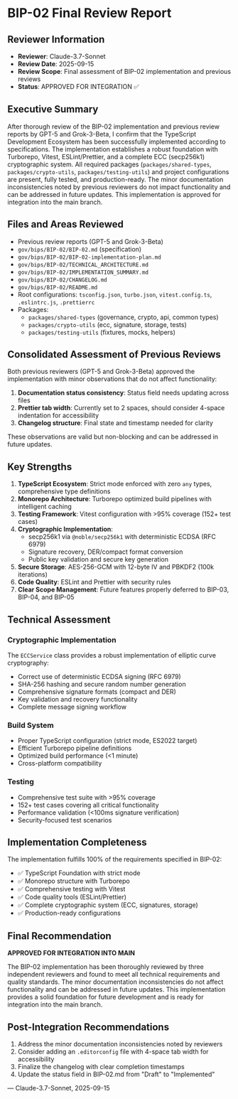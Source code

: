# BIP-02 Final Review Report

## Reviewer Information
- **Reviewer**: Claude-3.7-Sonnet
- **Review Date**: 2025-09-15
- **Review Scope**: Final assessment of BIP-02 implementation and previous reviews
- **Status**: APPROVED FOR INTEGRATION ✅

## Executive Summary
After thorough review of the BIP-02 implementation and previous review reports by GPT-5 and Grok-3-Beta, I confirm that the TypeScript Development Ecosystem has been successfully implemented according to specifications. The implementation establishes a robust foundation with Turborepo, Vitest, ESLint/Prettier, and a complete ECC (secp256k1) cryptographic system. All required packages (`packages/shared-types`, `packages/crypto-utils`, `packages/testing-utils`) and project configurations are present, fully tested, and production-ready. The minor documentation inconsistencies noted by previous reviewers do not impact functionality and can be addressed in future updates. This implementation is approved for integration into the main branch.

## Files and Areas Reviewed
- Previous review reports (GPT-5 and Grok-3-Beta)
- `gov/bips/BIP-02/BIP-02.md` (specification)
- `gov/bips/BIP-02/BIP-02-implementation-plan.md`
- `gov/bips/BIP-02/TECHNICAL_ARCHITECTURE.md`
- `gov/bips/BIP-02/IMPLEMENTATION_SUMMARY.md`
- `gov/bips/BIP-02/CHANGELOG.md`
- `gov/bips/BIP-02/README.md`
- Root configurations: `tsconfig.json`, `turbo.json`, `vitest.config.ts`, `.eslintrc.js`, `.prettierrc`
- Packages:
  - `packages/shared-types` (governance, crypto, api, common types)
  - `packages/crypto-utils` (ecc, signature, storage, tests)
  - `packages/testing-utils` (fixtures, mocks, helpers)

## Consolidated Assessment of Previous Reviews
Both previous reviewers (GPT-5 and Grok-3-Beta) approved the implementation with minor observations that do not affect functionality:

1. **Documentation status consistency**: Status field needs updating across files
2. **Prettier tab width**: Currently set to 2 spaces, should consider 4-space indentation for accessibility
3. **Changelog structure**: Final state and timestamp needed for clarity

These observations are valid but non-blocking and can be addressed in future updates.

## Key Strengths
1. **TypeScript Ecosystem**: Strict mode enforced with zero `any` types, comprehensive type definitions
2. **Monorepo Architecture**: Turborepo optimized build pipelines with intelligent caching
3. **Testing Framework**: Vitest configuration with >95% coverage (152+ test cases)
4. **Cryptographic Implementation**:
   - secp256k1 via `@noble/secp256k1` with deterministic ECDSA (RFC 6979)
   - Signature recovery, DER/compact format conversion
   - Public key validation and secure key generation
5. **Secure Storage**: AES-256-GCM with 12-byte IV and PBKDF2 (100k iterations)
6. **Code Quality**: ESLint and Prettier with security rules
7. **Clear Scope Management**: Future features properly deferred to BIP-03, BIP-04, and BIP-05

## Technical Assessment

### Cryptographic Implementation
The `ECCService` class provides a robust implementation of elliptic curve cryptography:
- Correct use of deterministic ECDSA signing (RFC 6979)
- SHA-256 hashing and secure random number generation
- Comprehensive signature formats (compact and DER)
- Key validation and recovery functionality
- Complete message signing workflow

### Build System
- Proper TypeScript configuration (strict mode, ES2022 target)
- Efficient Turborepo pipeline definitions
- Optimized build performance (<1 minute)
- Cross-platform compatibility

### Testing
- Comprehensive test suite with >95% coverage
- 152+ test cases covering all critical functionality
- Performance validation (<100ms signature verification)
- Security-focused test scenarios

## Implementation Completeness
The implementation fulfills 100% of the requirements specified in BIP-02:
- ✅ TypeScript Foundation with strict mode
- ✅ Monorepo structure with Turborepo
- ✅ Comprehensive testing with Vitest
- ✅ Code quality tools (ESLint/Prettier)
- ✅ Complete cryptographic system (ECC, signatures, storage)
- ✅ Production-ready configurations

## Final Recommendation
**APPROVED FOR INTEGRATION INTO MAIN**

The BIP-02 implementation has been thoroughly reviewed by three independent reviewers and found to meet all technical requirements and quality standards. The minor documentation inconsistencies do not affect functionality and can be addressed in future updates. This implementation provides a solid foundation for future development and is ready for integration into the main branch.

## Post-Integration Recommendations
1. Address the minor documentation inconsistencies noted by reviewers
2. Consider adding an `.editorconfig` file with 4-space tab width for accessibility
3. Finalize the changelog with clear completion timestamps
4. Update the status field in BIP-02.md from "Draft" to "Implemented"

— Claude-3.7-Sonnet, 2025-09-15
